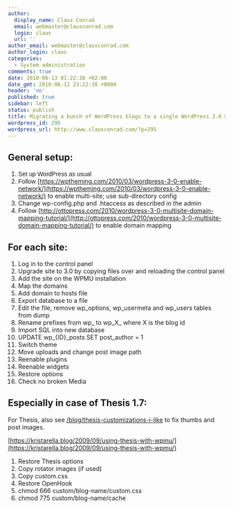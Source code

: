 ```yaml
---
author:
  display_name: Claus Conrad
  email: webmaster@clausconrad.com
  login: claus
  url: ''
author_email: webmaster@clausconrad.com
author_login: claus
categories:
  - System administration
comments: true
date: 2010-06-13 01:22:38 +02:00
date_gmt: 2010-06-12 23:22:38 +0000
header: 'no'
published: true
sidebar: left
status: publish
title: Migrating a bunch of WordPress blogs to a single WordPress 3.0 multi-site installation
wordpress_id: 295
wordpress_url: http://www.clausconrad.com/?p=295
---
```

## General setup:

1.  <span style="font-family: Helvetica, Verdana, sans-serif;">Set up WordPress as usual</span>
2.  <span style="font-family: Helvetica, Verdana, sans-serif;">Follow</span> [https://wptheming.com/2010/03/wordpress-3-0-enable-network/](https://wptheming.com/2010/03/wordpress-3-0-enable-network/) to enable multi-site; use sub-directory config
3.  Change wp-config.php and .htaccess as described in the admin
4.  Follow [http://ottopress.com/2010/wordpress-3-0-multisite-domain-mapping-tutorial/](http://ottopress.com/2010/wordpress-3-0-multisite-domain-mapping-tutorial/) to enable domain mapping

## For each site:

1.  Log in to the control panel
2.  Upgrade site to 3.0 by copying files over and reloading the control panel
3.  Add the site on the WPMU installation
4.  Map the domains
5.  Add domain to hosts file
6.  Export database to a file
7.  Edit the file, remove wp_options, wp_usermeta and wp_users tables from dump
8.  Rename prefixes from wp_ to wp_X_ where X is the blog id
9.  Import SQL into new database
10.  UPDATE wp_{ID}_posts SET post_author = 1
11.  Switch theme
12.  Move uploads and change post image path
13.  Reenable plugins
14.  Reenable widgets
15.  Restore options
16.  Check no broken Media

## Especially in case of Thesis 1.7:

For Thesis, also see [/blog/thesis-customizations-i-like](/blog/thesis-customizations-i-like) to fix thumbs and post images.

[https://kristarella.blog/2009/09/using-thesis-with-wpmu/](https://kristarella.blog/2009/09/using-thesis-with-wpmu/)

1.  Restore Thesis options
2.  Copy rotator images (if used)
3.  Copy custom.css
4.  Restore OpenHook
5.  chmod 666 custom/blog-name/custom.css
6.  chmod 775 custom/blog-name/cache
